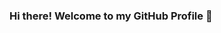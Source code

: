 ### Hi there! Welcome to my GitHub Profile 👋

<!--
**mdalmaruf/mdalmaruf** is a ✨ _special_ ✨ repository because its `README.md` (this file) appears on your GitHub profile.

Here are some ideas to get you started:

- 🔭 I’m currently working on ...
- 🌱 I’m currently learning ...
- 👯 I’m looking to collaborate on ...
- 🤔 I’m looking for help with ...
- 💬 Ask me about ...
- 📫 How to reach me: ...
- 😄 Pronouns: ...
- ⚡ Fun fact: ...
--



# Md Al Maruf
[![LinkedIn](https://img.shields.io/badge/LinkedIn-almaruf09-blue)](https://www.linkedin.com/in/almaruf09)
[![Portfolio](https://img.shields.io/badge/Portfolio-mdalmaruf.github.io-green)](https://mdalmaruf.github.io)

## Summary
Focused on research in embedded software design and development, utilizing edge computing technologies to enhance machine learning model performance through model parallelism. Bringing extensive industry experience in web application development and spearheading research initiatives. Proficient in popular programming languages including C/C++, Python, Java, and Ruby on Rails. Ready to leverage my expertise in research and development to foster innovative projects.

## Education
### Ph.D. Candidate in Electrical and Computer Engineering
*Ontario Tech University, Canada (Expected Graduation: Oct 2023)*
- Supervisor: Dr. Akramul Azim
- Dissertation: Design and Development of Next Generation Software for Fog-enabled Embedded Systems
- Research Area: Embedded Software, Fog/Edge Distributed Computing, Machine Learning

### MASc. in Electrical and Computer Engineering
*Ontario Tech University, Canada (2017 - 2019)*
- Thesis: Design automation & QoS requirements preservation for multiprocessor embedded systems
- Research Area: Task Scheduling, Parallel Computing, and Embedded Systems

### B.Sc. in Computer Science and Engineering
*Islamic University of Technology (IUT), Bangladesh (2009 - 2013)*
- Research Area: Cloud Computing

## Skills
### Programming Languages
- C/C++
- Python
- Java
- JavaScript
- Ruby on Rails
- PHP, Laravel
- SQL, NoSQL
- MATLAB/Simulink

### Tools & Libraries
- OpenMP
- Visual Studio, Code Blocks
- STM32CubeIDE
- Eclipse/NetBeans
- PhpStorm, Ruby Mine
- Sci-kit Learn, Keras, TensorFlow
- PyTorch, Rhapsody

### Platforms
- Linux/Ubuntu/FreeRTOS
- Raspberry PI 3
- STM32F411E-DISCO
- Microsoft Azure
- AWS
- Kubernetes
- Docker (containerization)

